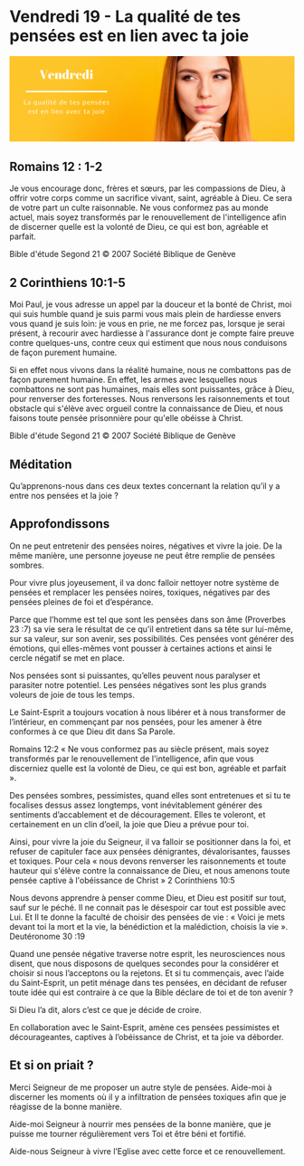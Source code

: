 # Vendredi 19 - La qualité de tes pensées est en lien avec ta joie
![alt text](images/SDP-Vendredi.png "Vendredi 19 - La qualité de tes pensées est en lien avec ta joie")

## Romains 12 : 1-2

Je vous encourage donc, frères et sœurs, par les compassions de Dieu, à offrir votre corps comme un sacrifice vivant, saint, agréable à Dieu. Ce sera de votre part un culte raisonnable. Ne vous conformez pas au monde actuel, mais soyez transformés par le renouvellement de l'intelligence afin de discerner quelle est la volonté de Dieu, ce qui est bon, agréable et parfait.

Bible d'étude Segond 21
© 2007 Société Biblique de Genève

## 2 Corinthiens 10:1-5

Moi Paul, je vous adresse un appel par la douceur et la bonté de Christ, moi qui suis humble quand je suis parmi vous mais plein de hardiesse envers vous quand je suis loin: je vous en prie, ne me forcez pas, lorsque je serai présent, à recourir avec hardiesse à l'assurance dont je compte faire preuve contre quelques-uns, contre ceux qui estiment que nous nous conduisons de façon purement humaine.

Si en effet nous vivons dans la réalité humaine, nous ne combattons pas de façon purement humaine. En effet, les armes avec lesquelles nous combattons ne sont pas humaines, mais elles sont puissantes, grâce à Dieu, pour renverser des forteresses. Nous renversons les raisonnements et tout obstacle qui s'élève avec orgueil contre la connaissance de Dieu, et nous faisons toute pensée prisonnière pour qu'elle obéisse à Christ.

Bible d'étude Segond 21
© 2007 Société Biblique de Genève

## Méditation

Qu’apprenons-nous dans ces deux textes concernant la relation qu’il y a entre nos pensées et la joie ?

## Approfondissons

On ne peut entretenir des pensées noires, négatives et vivre la joie. De la même manière, une personne joyeuse ne peut être remplie de pensées sombres.

Pour vivre plus joyeusement, il va donc falloir nettoyer notre système de pensées et remplacer les pensées noires, toxiques, négatives par des pensées pleines de foi et d’espérance.

Parce que l’homme est tel que sont les pensées dans son âme (Proverbes 23 :7) sa vie sera le résultat de ce qu’il entretient dans sa tête sur lui-même, sur sa valeur, sur son avenir, ses possibilités. Ces pensées vont générer des émotions, qui elles-mêmes vont pousser à certaines actions et ainsi le cercle négatif se met en place.

Nos pensées sont si puissantes, qu’elles peuvent nous paralyser et parasiter notre potentiel. Les pensées négatives sont les plus grands voleurs de joie de tous les temps.

Le Saint-Esprit a toujours vocation à nous libérer et à nous transformer de l’intérieur, en commençant par nos pensées, pour les amener à être conformes à ce que Dieu dit dans Sa Parole.

Romains 12:2 « Ne vous conformez pas au siècle présent, mais soyez transformés par le renouvellement de l'intelligence, afin que vous discerniez quelle est la volonté de Dieu, ce qui est bon, agréable et parfait ».

Des pensées sombres, pessimistes, quand elles sont entretenues et si tu te focalises dessus assez longtemps, vont inévitablement générer des sentiments d’accablement et de découragement. Elles te voleront, et certainement en un clin d’oeil, la joie que Dieu a prévue pour toi.

Ainsi, pour vivre la joie du Seigneur, il va falloir se positionner dans la foi, et refuser de capituler face aux pensées dénigrantes, dévalorisantes, fausses et toxiques. Pour cela « nous devons renverser les raisonnements et toute hauteur qui s'élève contre la connaissance de Dieu, et nous amenons toute pensée captive à l'obéissance de Christ » 2 Corinthiens 10:5

Nous devons apprendre à penser comme Dieu, et Dieu est positif sur tout, sauf sur le péché. Il ne connait pas le désespoir car tout est possible avec Lui. Et Il te donne la faculté de choisir des pensées de vie : « Voici je mets devant toi la mort et la vie, la bénédiction et la malédiction, choisis la vie ». Deutéronome 30 :19

Quand une pensée négative traverse notre esprit, les neurosciences nous disent, que nous disposons de quelques secondes pour la considérer et choisir si nous l’acceptons ou la rejetons. Et si tu commençais, avec l’aide du Saint-Esprit, un petit ménage dans tes pensées, en décidant de refuser toute idée qui est contraire à ce que la Bible déclare de toi et de ton avenir ?

Si Dieu l’a dit, alors c’est ce que je décide de croire.

En collaboration avec le Saint-Esprit, amène ces pensées pessimistes et décourageantes, captives à l’obéissance de Christ, et ta joie va déborder.

## Et si on priait ?

Merci Seigneur de me proposer un autre style de pensées. Aide-moi à discerner les moments où il y a infiltration de pensées toxiques afin que je réagisse de la bonne manière.

Aide-moi Seigneur à nourrir mes pensées de la bonne manière, que je puisse me tourner régulièrement vers Toi et être béni et fortifié.

Aide-nous Seigneur à vivre l’Eglise avec cette force et ce renouvellement.
